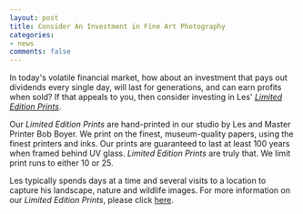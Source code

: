```yaml
---
layout: post
title: Consider An Investment in Fine Art Photography
categories: 
- news
comments: false
---
```


In today's volatile financial market, how about an investment that pays out dividends every single day, will last for generations, and can earn profits when sold? If that appeals to you, then consider investing in Les' *[Limited Edition Prints](http://fineart.lesterpickerphoto.com/limited-edition-prints-d1.html)*.

Our *Limited Edition Prints* are hand-printed in our studio by Les and Master Printer Bob Boyer. We print on the finest, museum-quality papers, using the finest printers and inks. Our prints are guaranteed to last at least 100 years when framed behind UV glass. *Limited Edition Prints* are truly that. We limit print runs to either 10 or 25. 

Les typically spends days at a time and several visits to a location to capture his landscape, nature and wildlife images. For more information on our *Limited Edition Prints*, please click [here](/limited-edition/). 
